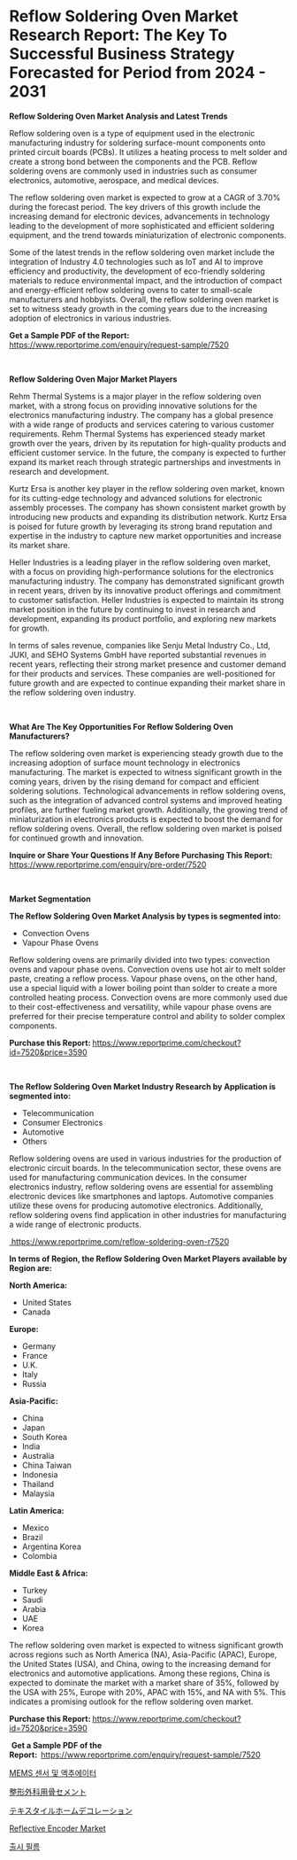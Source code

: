 <p><h1>Reflow Soldering Oven Market Research Report: The Key To Successful Business Strategy Forecasted for Period from 2024 - 2031</h1></p><p><strong>Reflow Soldering Oven Market Analysis and Latest Trends</strong></p>
<p><p>Reflow soldering oven is a type of equipment used in the electronic manufacturing industry for soldering surface-mount components onto printed circuit boards (PCBs). It utilizes a heating process to melt solder and create a strong bond between the components and the PCB. Reflow soldering ovens are commonly used in industries such as consumer electronics, automotive, aerospace, and medical devices.</p><p>The reflow soldering oven market is expected to grow at a CAGR of 3.70% during the forecast period. The key drivers of this growth include the increasing demand for electronic devices, advancements in technology leading to the development of more sophisticated and efficient soldering equipment, and the trend towards miniaturization of electronic components.</p><p>Some of the latest trends in the reflow soldering oven market include the integration of Industry 4.0 technologies such as IoT and AI to improve efficiency and productivity, the development of eco-friendly soldering materials to reduce environmental impact, and the introduction of compact and energy-efficient reflow soldering ovens to cater to small-scale manufacturers and hobbyists. Overall, the reflow soldering oven market is set to witness steady growth in the coming years due to the increasing adoption of electronics in various industries.</p></p>
<p><strong>Get a Sample PDF of the Report:&nbsp;</strong> <a href="https://www.reportprime.com/enquiry/request-sample/7520">https://www.reportprime.com/enquiry/request-sample/7520</a></p>
<p>&nbsp;</p>
<p><strong>Reflow Soldering Oven Major Market Players</strong></p>
<p><p>Rehm Thermal Systems is a major player in the reflow soldering oven market, with a strong focus on providing innovative solutions for the electronics manufacturing industry. The company has a global presence with a wide range of products and services catering to various customer requirements. Rehm Thermal Systems has experienced steady market growth over the years, driven by its reputation for high-quality products and efficient customer service. In the future, the company is expected to further expand its market reach through strategic partnerships and investments in research and development.</p><p>Kurtz Ersa is another key player in the reflow soldering oven market, known for its cutting-edge technology and advanced solutions for electronic assembly processes. The company has shown consistent market growth by introducing new products and expanding its distribution network. Kurtz Ersa is poised for future growth by leveraging its strong brand reputation and expertise in the industry to capture new market opportunities and increase its market share.</p><p>Heller Industries is a leading player in the reflow soldering oven market, with a focus on providing high-performance solutions for the electronics manufacturing industry. The company has demonstrated significant growth in recent years, driven by its innovative product offerings and commitment to customer satisfaction. Heller Industries is expected to maintain its strong market position in the future by continuing to invest in research and development, expanding its product portfolio, and exploring new markets for growth.</p><p>In terms of sales revenue, companies like Senju Metal Industry Co., Ltd, JUKI, and SEHO Systems GmbH have reported substantial revenues in recent years, reflecting their strong market presence and customer demand for their products and services. These companies are well-positioned for future growth and are expected to continue expanding their market share in the reflow soldering oven industry.</p></p>
<p>&nbsp;</p>
<p><strong>What Are The Key Opportunities For Reflow Soldering Oven Manufacturers?</strong></p>
<p><p>The reflow soldering oven market is experiencing steady growth due to the increasing adoption of surface mount technology in electronics manufacturing. The market is expected to witness significant growth in the coming years, driven by the rising demand for compact and efficient soldering solutions. Technological advancements in reflow soldering ovens, such as the integration of advanced control systems and improved heating profiles, are further fueling market growth. Additionally, the growing trend of miniaturization in electronics products is expected to boost the demand for reflow soldering ovens. Overall, the reflow soldering oven market is poised for continued growth and innovation.</p></p>
<p><strong>Inquire or Share Your Questions If Any Before Purchasing This Report:</strong> <a href="https://www.reportprime.com/enquiry/pre-order/7520">https://www.reportprime.com/enquiry/pre-order/7520</a></p>
<p>&nbsp;</p>
<p><strong>Market Segmentation</strong></p>
<p><strong>The Reflow Soldering Oven Market Analysis by types is segmented into:</strong></p>
<p><ul><li>Convection Ovens</li><li>Vapour Phase Ovens</li></ul></p>
<p><p>Reflow soldering ovens are primarily divided into two types: convection ovens and vapour phase ovens. Convection ovens use hot air to melt solder paste, creating a reflow process. Vapour phase ovens, on the other hand, use a special liquid with a lower boiling point than solder to create a more controlled heating process. Convection ovens are more commonly used due to their cost-effectiveness and versatility, while vapour phase ovens are preferred for their precise temperature control and ability to solder complex components.</p></p>
<p><strong>Purchase this Report:&nbsp;</strong><a href="https://www.reportprime.com/checkout?id=7520&price=3590">https://www.reportprime.com/checkout?id=7520&price=3590</a></p>
<p>&nbsp;</p>
<p><strong>The Reflow Soldering Oven Market Industry Research by Application is segmented into:</strong></p>
<p><ul><li>Telecommunication</li><li>Consumer Electronics</li><li>Automotive</li><li>Others</li></ul></p>
<p><p>Reflow soldering ovens are used in various industries for the production of electronic circuit boards. In the telecommunication sector, these ovens are used for manufacturing communication devices. In the consumer electronics industry, reflow soldering ovens are essential for assembling electronic devices like smartphones and laptops. Automotive companies utilize these ovens for producing automotive electronics. Additionally, reflow soldering ovens find application in other industries for manufacturing a wide range of electronic products.</p></p>
<p><a href="https://www.reportprime.com/reflow-soldering-oven-r7520">&nbsp;https://www.reportprime.com/reflow-soldering-oven-r7520</a></p>
<p><strong>In terms of Region, the Reflow Soldering Oven Market Players available by Region are:</strong></p>
<p>
    <p> <strong> North America: </strong>
        <ul>
            <li>United States</li>
            <li>Canada</li>
        </ul>
        </p> 
    <p> <strong> Europe: </strong>
        <ul>
            <li>Germany</li>
            <li>France</li>
            <li>U.K.</li>
            <li>Italy</li>
            <li>Russia</li>
        </ul>
        </p> 
    <p> <strong> Asia-Pacific: </strong>
        <ul>
            <li>China</li>
            <li>Japan</li>
            <li>South Korea</li>
            <li>India</li>
            <li>Australia</li>
            <li>China Taiwan</li>
            <li>Indonesia</li>
            <li>Thailand</li>
            <li>Malaysia</li>
        </ul>
        </p> 
    <p> <strong> Latin America: </strong>
        <ul>
            <li>Mexico</li>
            <li>Brazil</li>
            <li>Argentina Korea</li>
            <li>Colombia</li>
        </ul>
        </p> 
    <p> <strong> Middle East & Africa: </strong>
        <ul>
            <li>Turkey</li>
            <li>Saudi</li>
            <li>Arabia</li>
            <li>UAE</li>
            <li>Korea</li>
        </ul>
    </p>
    </p>
<p><p>The reflow soldering oven market is expected to witness significant growth across regions such as North America (NA), Asia-Pacific (APAC), Europe, the United States (USA), and China, owing to the increasing demand for electronics and automotive applications. Among these regions, China is expected to dominate the market with a market share of 35%, followed by the USA with 25%, Europe with 20%, APAC with 15%, and NA with 5%. This indicates a promising outlook for the reflow soldering oven market.</p></p>
<p><strong>Purchase this Report: </strong><a href="https://www.reportprime.com/checkout?id=7520&price=3590">https://www.reportprime.com/checkout?id=7520&price=3590</a></p>
<p>&nbsp;<strong>Get a Sample PDF of the Report:&nbsp;&nbsp;</strong><a href="https://www.reportprime.com/enquiry/request-sample/7520">https://www.reportprime.com/enquiry/request-sample/7520</a></p>
<p><strong></strong></p>
<p><p><a href="https://github.com/vsckjg50460/Market-Research-Report-List-3/blob/main/406558571693.md">MEMS 센서 및 액추에이터</a></p><p><a href="https://medium.com/@gaddygeorge/%E6%95%B4%E5%BD%A2%E5%A4%96%E7%A7%91%E7%94%A8%E9%AA%A8%E3%82%BB%E3%83%A1%E3%83%B3%E3%83%88%E3%81%AE%E5%B8%82%E5%A0%B4%E8%A6%8F%E6%A8%A1%E3%81%A8%E3%82%B7%E3%82%A7%E3%82%A2%E5%88%86%E6%9E%90-%E6%88%90%E9%95%B7%E3%83%88%E3%83%AC%E3%83%B3%E3%83%89%E3%81%A8%E4%BA%88%E6%B8%AC-2024%E5%B9%B4-2031%E5%B9%B4-3964d267dcf4">整形外科用骨セメント</a></p><p><a href="https://medium.com/@sammyr34852/%E3%82%B0%E3%83%AD%E3%83%BC%E3%83%90%E3%83%AB-%E3%83%86%E3%82%AD%E3%82%B9%E3%82%BF%E3%82%A4%E3%83%AB%E3%83%9B%E3%83%BC%E3%83%A0%E3%83%87%E3%82%B3%E3%83%AC%E3%83%BC%E3%82%B7%E3%83%A7%E3%83%B3%E5%B8%82%E5%A0%B4%E3%82%BB%E3%82%AF%E3%82%BF%E3%83%BC-%E3%82%BF%E3%82%A4%E3%83%97-%E3%82%A2%E3%83%97%E3%83%AA%E3%82%B1%E3%83%BC%E3%82%B7%E3%83%A7%E3%83%B3-%E5%B8%82%E5%A0%B4%E3%83%97%E3%83%AC%E3%83%BC%E3%83%A4%E3%83%BC%E3%81%AE%E6%88%A6%E7%95%A5-%E5%9C%B0%E5%9F%9F%E5%88%A5%E6%88%90%E9%95%B7%E3%81%AE%E6%B4%9E%E5%AF%9F-%E3%81%8A%E3%82%88%E3%81%B3%E5%B0%86%E6%9D%A5%E4%BA%88%E6%B8%AC-2024%E5%B9%B4-2031%E5%B9%B4-de600009efa9">テキスタイルホームデコレーション</a></p><p><a href="https://medium.com/@mslonkoss21/reflective-encoder-market-emerging-trends-and-future-prospects-for-period-from-2024-to-2031-db6263f192ce">Reflective Encoder Market</a></p><p><a href="https://medium.com/@enosstark1967/%EA%B8%80%EB%A1%9C%EB%B2%8C-%EA%B0%9C%EB%B4%89-%EC%98%81%ED%99%94-%EC%82%B0%EC%97%85-%EC%9C%A0%ED%98%95-%EC%9D%91%EC%9A%A9-%EB%B6%84%EC%95%BC-%EC%8B%9C%EC%9E%A5-%EC%B0%B8%EA%B0%80%EC%9E%90-%EC%A7%80%EC%97%AD%EB%B3%84-%EC%84%B1%EC%9E%A5-%EB%B6%84%EC%84%9D-%EB%B0%8F-%EB%AF%B8%EB%9E%98-%EC%8B%9C%EB%82%98%EB%A6%AC%EC%98%A4-2024-2031-48c94a144372">출시 필름</a></p></p>
